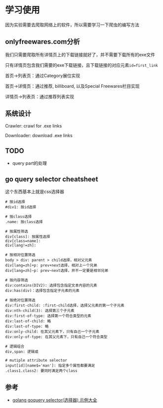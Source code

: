 # 学习使用

因为实验需要去爬取网络上的软件，所以需要学习一下爬虫的编写方法


## onlyfreewares.com分析

我们只需要爬取所有详情页上的下载链接就好了，并不需要下载所有的exe文件

只有详情页包含我们需要的exe下载链接，且下载链接的对应元素`id=first_link`

首页->列表页：通过Category展位实现

首页->详情页：通过推荐, billiboard, 以及Special Freewares栏目实现

详情页->列表页：通过推荐列表实现


## 系统设计

Crawler: crawl for .exe links

Downloader: download .exe links

## TODO

- query part的处理

## go query selector cheatsheet

这个东西基本上就是css选择器

```
# 按id选择
#div1: 按id选择

# 按class选择
.name: 按class选择

# 按属性筛选
div[class]: 按属性选择
div[class=name]: 
div[lang!=zh]:

# 按相对位置筛选 
body > div: parent > child选择，相对父元素
div[lang=zh]+p: prev+next选择，相对上一个兄弟
div[lang=zh]~p: prev~next选择，并不一定要是相邻兄弟

# 按内容筛选
div:contains(DIV2): 选择包含指定文本内容的元素
div:has(div)：选择包含指定子元素的元素 

# 按绝对位置筛选
div:first-child: :first-child选择，选择父元素的第一个子元素
div:nth-child(3): 选择第三个子元素
div:first-of-type: 选择第一个符合类型的元素
div:last-of-child: 略
div:last-of-type: 略
div:only-child: 在其父元素下，只有自己一个子元素
div:only-of-type: 在其父元素下，只有自己一个符合类型

# 逻辑组合
div,span: 逻辑或

# mutiple attribute selector
input[id][name$='man']: 指定多个属性都要满足
.class1.class2: 要同时满足两个class
```






## 参考

- [golang goquery selector(选择器) 示例大全](https://www.flysnow.org/2018/01/20/golang-goquery-examples-selector.html#%E5%9F%BA%E4%BA%8Ehtml-element-%E5%85%83%E7%B4%A0%E7%9A%84%E9%80%89%E6%8B%A9%E5%99%A8)
